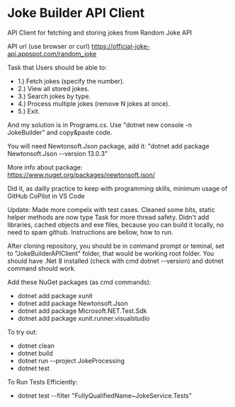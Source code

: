 # Joke Builder API Client
API Client for fetching and storing jokes from Random Joke API

API url (use browser or curl)
https://official-joke-api.appspot.com/random_joke

Task that Users should be able to:
* 1.) Fetch jokes (specify the number).
* 2.) View all stored jokes.
* 3.) Search jokes by type.
* 4.) Process multiple jokes (remove N jokes at once).
* 5.) Exit.

And my solution is in Programs.cs. Use "dotnet new console -n JokeBuilder"  and copy&paste code. 

You will need Newtonsoft.Json package, add it:
"dotnet add package Newtonsoft.Json --version 13.0.3"

More info about package: https://www.nuget.org/packages/newtonsoft.json/

Did it, as dailly practice to keep with programming skills, minimum usage of GitHub CoPilot in VS Code

Update:
Made more compelx with test cases. Cleaned some bits, static helper methods are now type Task for more thread safety. Didn't add libraries, cached objects and exe files, because you can build it locally, no need to spam github. Instructions are bellow, how to run.

After cloning repository, you should be in command prompt or teminal, set to "JokeBuilderAPIClient" folder, that would be working root folder. You should have .Net 8 installed (check with cmd dotnet --version) and dotnet command should work.

Add these NuGet packages (as cmd commands):
* dotnet add package xunit
* dotnet add package Newtonsoft.Json
* dotnet add package Microsoft.NET.Test.Sdk
* dotnet add package xunit.runner.visualstudio

To try out:
- dotnet clean
- dotnet build
- dotnet run --project JokeProcessing
- dotnet test

To Run Tests Efficiently:
- dotnet test --filter "FullyQualifiedName~JokeService.Tests"
